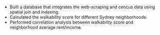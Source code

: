 - Built a database that integrates the web-scraping and cencus data using spatial join and indexing.
- Calculated the walkability score for different Sydney neighborhoods.
- Performed correlation analysis between walkability score and neighborhood average rent/income.
